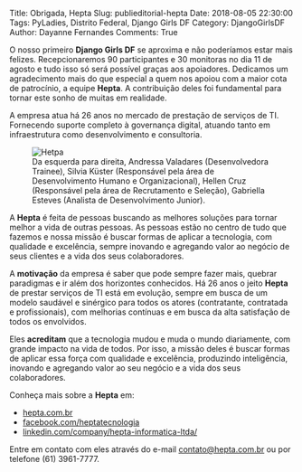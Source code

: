 Title: Obrigada, Hepta
Slug: publieditorial-hepta
Date: 2018-08-05 22:30:00
Tags: PyLadies, Distrito Federal, Django Girls DF
Category: DjangoGirlsDF
Author: Dayanne Fernandes
Comments: True

O nosso primeiro **Django Girls DF** se aproxima e não poderíamos estar mais
felizes. Recepcionaremos 90 participantes e 30 monitoras no dia 11 de agosto e
tudo isso só será possível graças aos apoiadores. Dedicamos um agradecimento
mais do que especial a quem nos apoiou com a maior cota de patrocínio, a
equipe **Hepta**. A contribuição deles foi fundamental para tornar este sonho
de muitas em realidade.

A empresa atua há 26 anos no mercado de prestação de serviços de TI. Fornecendo
suporte completo à governança digital, atuando tanto em infraestrutura como
desenvolvimento e consultoria.

<figure>
    <img alt="Hetpa" src="{filename}/images/hepta.jpg"/>
    <figcaption>Da esquerda para direita,  Andressa Valadares
    (Desenvolvedora Trainee), Silvia Küster (Responsável pela área de
    Desenvolvimento Humano e Organizacional), Hellen Cruz (Responsável
    pela área de Recrutamento e Seleção), Gabriella
    Esteves (Analista de Desenvolvimento Junior).</figcaption>
</figure>

A **Hepta** é feita de pessoas buscando as melhores soluções para tornar melhor
a vida de outras pessoas. As pessoas estão no centro de tudo que fazemos e
nossa missão é buscar formas de aplicar a tecnologia, com qualidade e
excelência, sempre inovando e agregando valor ao negócio de seus clientes e a
vida dos seus colaboradores.

A **motivação** da empresa é saber que pode sempre fazer mais, quebrar
paradigmas e ir além dos horizontes conhecidos. Há 26 anos o jeito **Hepta** de
prestar serviços de TI está em evolução, sempre em busca de um modelo saudável
e sinérgico para todos os atores (contratante, contratada e profissionais),
com melhorias contínuas e em busca da alta satisfação de todos os envolvidos.

Eles **acreditam** que a tecnologia mudou e muda o mundo diariamente, com
grande impacto na vida de todos. Por isso, a missão deles é buscar formas de
aplicar essa força com qualidade e excelência, produzindo inteligência,
inovando e agregando valor ao seu negócio e a vida dos seus colaboradores.

Conheça mais sobre a **Hepta** em:<br>
- [hepta.com.br][site]<br>
- [facebook.com/heptatecnologia][facebook]<br>
- [linkedin.com/company/hepta-informatica-ltda/][linkedin]<br>

Entre em contato com eles através do e-mail contato@hepta.com.br ou por
telefone (61) 3961-7777.

[site]: http://www.hepta.com.br
[facebook]: https://www.facebook.com/heptatecnologia/
[linkedin]: https://www.linkedin.com/company/hepta-informatica-ltda/  
